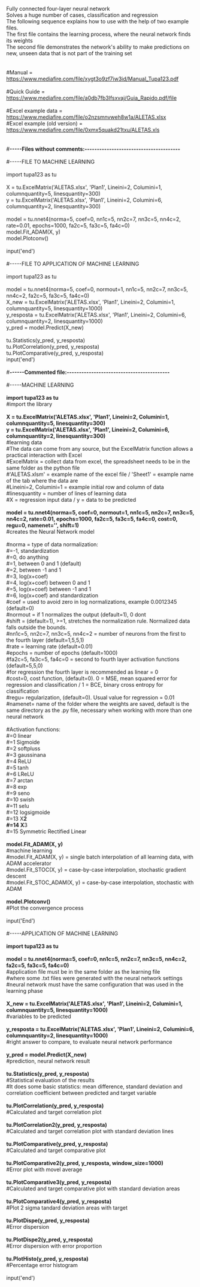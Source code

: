 Fully connected four-layer neural network <br>
Solves a huge number of cases, classification and regression <br>
The following sequence explains how to use with the help of two example files. <br>
The first file contains the learning process, where the neural network finds its weights <br>
The second file demonstrates the network's ability to make predictions on new, unseen data that is not part of the training set <br>
<br>
<br>
#Manual = https://www.mediafire.com/file/xygt3o9zf7iw3id/Manual_Tupa123.pdf <br>
<br>
#Quick Guide = https://www.mediafire.com/file/a0db7fb3lfsxvaj/Guia_Rapido.pdf/file <br>
<br>
#Excel example data = https://www.mediafire.com/file/o2nzsmnvweh8w1a/ALETAS.xlsx<br>
#Excel example (old version) = https://www.mediafire.com/file/0xmx5quakd21txu/ALETAS.xls <br>
<br>
<br>
#<b>-----Files without comments:--------------------------------------- </b><br>
<br>
#-----FILE TO MACHINE LEARNING <br>
<br>
import tupa123 as tu <br>
<br>
X = tu.ExcelMatrix('ALETAS.xlsx', 'Plan1', Lineini=2, Columini=1, columnquantity=5, linesquantity=300) <br>
y = tu.ExcelMatrix('ALETAS.xlsx', 'Plan1', Lineini=2, Columini=6, columnquantity=2, linesquantity=300) <br>
<br>
model = tu.nnet4(norma=5, coef=0, nn1c=5, nn2c=7, nn3c=5, nn4c=2, rate=0.01, epochs=1000, fa2c=5, fa3c=5, fa4c=0) <br>
model.Fit_ADAM(X, y) <br>
model.Plotconv() <br>
<br>
input('end') <br>
<br>
#-----FILE TO APPLICATION OF MACHINE LEARNING <br>
<br>
import tupa123 as tu <br>
<br>
model = tu.nnet4(norma=5, coef=0, normout=1, nn1c=5, nn2c=7, nn3c=5, nn4c=2, fa2c=5, fa3c=5, fa4c=0) <br>
X_new = tu.ExcelMatrix('ALETAS.xlsx', 'Plan1', Lineini=2, Columini=1, columnquantity=5, linesquantity=1000) <br>
y_resposta = tu.ExcelMatrix('ALETAS.xlsx', 'Plan1', Lineini=2, Columini=6, columnquantity=2, linesquantity=1000) <br>
y_pred = model.Predict(X_new) <br>
<br>
tu.Statistics(y_pred, y_resposta) <br>
tu.PlotCorrelation(y_pred, y_resposta) <br>
tu.PlotComparative(y_pred, y_resposta) <br>
input('end') <br>
<br>
#<b>------Commented file:------------------------------------------</b> <br>
<br>
#-----MACHINE LEARNING <br>
<br>
<b>import tupa123 as tu</b> <br>
#import the library <br>
<br>
<b>X = tu.ExcelMatrix('ALETAS.xlsx', 'Plan1', Lineini=2, Columini=1, columnquantity=5, linesquantity=300)</b> <br>
<b>y = tu.ExcelMatrix('ALETAS.xlsx', 'Plan1', Lineini=2, Columini=6, columnquantity=2, linesquantity=300)</b> <br>
#learning data <br>
#The data can come from any source, but the ExcelMatrix function allows a practical interaction with Excel <br>
#ExcelMatrix = collect data from excel, the spreadsheet needs to be in the same folder as the python file <br>
#'ALETAS.xlsm' = example name of the excel file / 'Sheet1' = example name of the tab where the data are <br>
#Lineini=2, Columini=1 = example initial row and column of data <br>
#linesquantity = number of lines of learning data <br>
#X = regression input data / y = data to be predicted <br>
<br>
<b>model = tu.nnet4(norma=5, coef=0, normout=1, nn1c=5, nn2c=7, nn3c=5, nn4c=2, rate=0.01, epochs=1000, fa2c=5, fa3c=5, fa4c=0, cost=0, regu=0, namenet='', shift=1)</b> <br>
#creates the Neural Network model <br>
<br>
#norma = type of data normalization: <br>
#=-1, standardization <br>
#=0, do anything <br>
#=1, between 0 and 1 (default) <br>
#=2, between -1 and 1 <br>
#=3, log(x+coef) <br>
#=4, log(x+coef)  between 0 and 1 <br>
#=5, log(x+coef)  between -1 and 1 <br>
#=6, log(x+coef)  and standardization <br>
#coef = used to avoid zero in log normalizations, example 0.0012345 (default=0)<br>
#normout = if 1 normalizes the output (default=1), 0 dont <br>
#shift = (default=1), >=1, stretches the normalization rule. Normalized data falls outside the bounds.
<br>
#nn1c=5, nn2c=7, nn3c=5, nn4c=2 = number of neurons from the first to the fourth layer (default=1,5,5,1) <br>
#rate = learning rate (default=0.01) <br>
#epochs = number of epochs (default=1000)<br>
#fa2c=5, fa3c=5, fa4c=0 = second to fourth layer activation functions (default=5,5,0) <br>
#for regression the fourth layer is recommended as linear = 0 <br>
#cost=0, cost function, (default=0). 0 = MSE, mean squared error for regression and classification / 1 = BCE, binary cross entropy for classification <br>
#regu= regularization, (default=0). Usual value for regression = 0.01 <br>
#namenet= name of the folder where the weights are saved, default is the same directory as the .py file, necessary when working with more than one neural network <br>
<br>
#Activation functions: <br>
#=0 linear <br> 
#=1 Sigmoide <br>
#=2 softpluss <br>
#=3 gaussinana <br>
#=4 ReLU <br>
#=5 tanh <br>
#=6 LReLU <br>
#=7 arctan <br>
#=8 exp <br>
#=9 seno <br>
#=10 swish <br>
#=11 selu <br>
#=12 logsigmoide <br>
#=13 X**2 <br>
#=14 X**3 <br>
#=15 Symmetric Rectified Linear <br>
<br>
<b>model.Fit_ADAM(X, y) </b><br>
#machine learning <br>
#model.Fit_ADAM(X, y) = single batch interpolation of all learning data, with ADAM accelerator <br>
#model.Fit_STOC(X, y) = case-by-case interpolation, stochastic gradient descent <br>
#model.Fit_STOC_ADAM(X, y) = case-by-case interpolation, stochastic with ADAM <br>
<br>
<b>model.Plotconv()</b> <br>
#Plot the convergence process <br>
<br>
input('End') <br>
<br>
#-----APPLICATION OF MACHINE LEARNING <br>
<br>
<b>import tupa123 as tu</b> <br>
<br>
<b>model = tu.nnet4(norma=5, coef=0, nn1c=5, nn2c=7, nn3c=5, nn4c=2, fa2c=5, fa3c=5, fa4c=0) </b><br>
#application file must be in the same folder as the learning file <br>
#where some .txt files were generated with the neural network settings <br>
#neural network must have the same configuration that was used in the learning phase <br>
<br>
<b>X_new = tu.ExcelMatrix('ALETAS.xlsx', 'Plan1', Lineini=2, Columini=1, columnquantity=5, linesquantity=1000)</b> <br>
#variables to be predicted <br>
<br>
<b>y_resposta = tu.ExcelMatrix('ALETAS.xlsx', 'Plan1', Lineini=2, Columini=6, columnquantity=2, linesquantity=1000) </b><br>
#right answer to compare, to evaluate neural network performance <br>
<br>
<b>y_pred = model.Predict(X_new) </b><br>
#prediction, neural network result <br>
<br>
<b>tu.Statistics(y_pred, y_resposta) </b><br>
#Statistical evaluation of the results <br>
#It does some basic statistics: mean difference, standard deviation and correlation coefficient between predicted and target variable <br>
<br>
<b>tu.PlotCorrelation(y_pred, y_resposta) </b><br>
#Calculated and target correlation plot <br>
<br>
<b>tu.PlotCorrelation2(y_pred, y_resposta) </b><br>
#Calculated and target correlation plot with standard deviation lines<br>
<br>
<b>tu.PlotComparative(y_pred, y_resposta) </b><br>
#Calculated and target comparative plot <br>
<br>
<b>tu.PlotComparative2(y_pred, y_resposta, window_size=1000) </b><br>
#Error plot with movel average<br>
<br>
<b>tu.PlotComparative3(y_pred, y_resposta) </b><br>
#Calculated and target comparative plot with standard deviation areas <br>
<br>
<b>tu.PlotComparative4(y_pred, y_resposta) </b><br>
#Plot 2 sigma tandard deviation areas with target <br>
<br>
<b>tu.PlotDispe(y_pred, y_resposta) </b><br>
#Error dispersion <br>
<br>
<b>tu.PlotDispe2(y_pred, y_resposta) </b><br>
#Error dispersion with error proportion<br>
<br>
<b>tu.PlotHisto(y_pred, y_resposta) </b><br>
#Percentage error histogram <br>
<br>
input('end') <br>